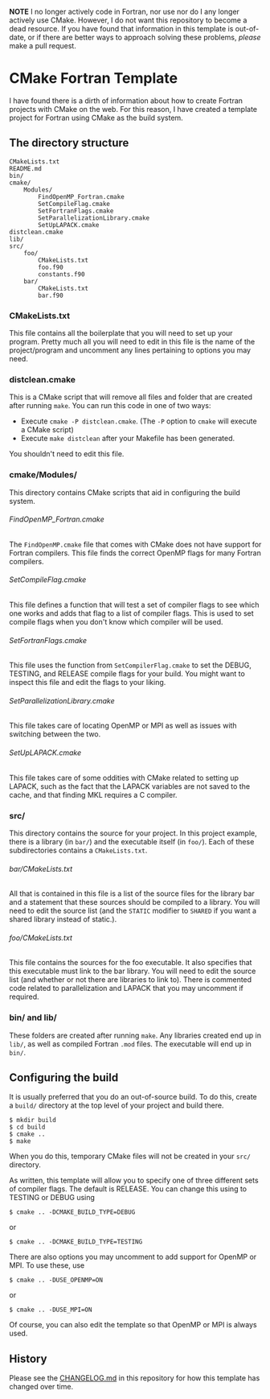 **NOTE** I no longer actively code in Fortran, nor use nor do I any longer actively use CMake. However, I do not want this repository to become a dead resource. If you have found that information in this template is out-of-date, or if there are better ways to approach 
solving these problems, *please* make a pull request.

# CMake Fortran Template #

I have found there is a dirth of information about how to create Fortran projects with CMake on the web.  For this reason, I have created a template project for Fortran using CMake as the build system.

## The directory structure ##

    CMakeLists.txt
    README.md
    bin/
    cmake/
        Modules/
            FindOpenMP_Fortran.cmake
            SetCompileFlag.cmake
            SetFortranFlags.cmake
            SetParallelizationLibrary.cmake
            SetUpLAPACK.cmake
    distclean.cmake
    lib/
    src/
        foo/
            CMakeLists.txt
            foo.f90
            constants.f90
        bar/
            CMakeLists.txt
            bar.f90
            
### CMakeLists.txt ###

This file contains all the boilerplate that you will need to set up your program.  Pretty much all you will need to edit in this file is the name of the project/program and uncomment any lines pertaining to options you may need. 

### distclean.cmake ###

This is a CMake script that will remove all files and folder that are created after running `make`.  You can run this code in one of two ways:

* Execute `cmake -P distclean.cmake`. (The `-P` option to `cmake` will execute a CMake script)
* Execute `make distclean` after your Makefile has been generated.

You shouldn't need to edit this file.

### cmake/Modules/ ###

This directory contains CMake scripts that aid in configuring the build system.

###### FindOpenMP_Fortran.cmake ######

The `FindOpenMP.cmake` file that comes with CMake does not have support for Fortran compilers.  This file finds the correct OpenMP flags for many Fortran compilers.

###### SetCompileFlag.cmake ######

This file defines a function that will test a set of compiler flags to see which one works and adds that flag to a list of compiler flags.  This is used to set compile flags when you don't know which compiler will be used.

###### SetFortranFlags.cmake ######

This file uses the function from `SetCompilerFlag.cmake` to set the DEBUG, TESTING, and RELEASE compile flags for your build.  You might want to inspect this file and edit the flags to your liking.

###### SetParallelizationLibrary.cmake ######

This file takes care of locating OpenMP or MPI as well as issues with switching between the two.

###### SetUpLAPACK.cmake ######

This file takes care of some oddities with CMake related to setting up LAPACK, such as the fact that the LAPACK variables are not saved to the cache, and that finding MKL requires a C compiler.

### src/ ###

This directory contains the source for your project.  In this project example, there is a library (in `bar/`) and the executable itself (in `foo/`).  Each of these subdirectories contains a `CMakeLists.txt`.  

###### bar/CMakeLists.txt ######

All that is contained in this file is a list of the source files for the library bar and a statement that these sources should be compiled to a library.  You will need to edit the source list (and the `STATIC` modifier to `SHARED` if you want a shared library instead of static.).

###### foo/CMakeLists.txt ######

This file contains the sources for the foo executable.  It also specifies that this executable must link to the bar library.  You will need to edit the source list (and whether or not there are libraries to link to).  There is commented code related to parallelization and LAPACK that you may uncomment if required.

### bin/ and lib/ ###

These folders are created after running `make`.  Any libraries created end up in `lib/`, as well as compiled Fortran `.mod` files.  The executable will end up in `bin/`.  

## Configuring the build ##

It is usually preferred that you do an out-of-source build.  To do this, create a `build/` directory at the top level of your project and build there.  

    $ mkdir build
    $ cd build
    $ cmake ..
    $ make
    
When you do this, temporary CMake files will not be created in your `src/` directory.  

As written, this template will allow you to specify one of three different sets of compiler flags.  The default is RELEASE.  You can change this using to TESTING or DEBUG using

    $ cmake .. -DCMAKE_BUILD_TYPE=DEBUG
    
or

    $ cmake .. -DCMAKE_BUILD_TYPE=TESTING
    
There are also options you may uncomment to add support for OpenMP or MPI.  To use these, use

    $ cmake .. -DUSE_OPENMP=ON
    
or

    $ cmake .. -DUSE_MPI=ON
    
Of course, you can also edit the template so that OpenMP or MPI is always used.

## History ##

Please see the [CHANGELOG.md](https://github.com/SethMMorton/cmake_fortran_template/blob/master/CHANGELOG.md) in this repository for how this template has changed over time.

